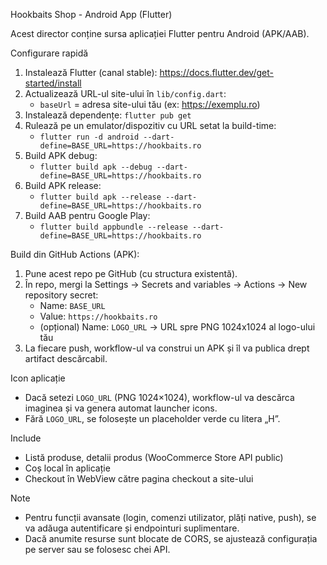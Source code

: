 Hookbaits Shop - Android App (Flutter)

Acest director conține sursa aplicației Flutter pentru Android (APK/AAB).

Configurare rapidă

1) Instalează Flutter (canal stable): https://docs.flutter.dev/get-started/install
2) Actualizează URL-ul site-ului în `lib/config.dart`:
   - `baseUrl` = adresa site-ului tău (ex: https://exemplu.ro)
3) Instalează dependențe: `flutter pub get`
4) Rulează pe un emulator/dispozitiv cu URL setat la build-time:
   - `flutter run -d android --dart-define=BASE_URL=https://hookbaits.ro`
5) Build APK debug:
   - `flutter build apk --debug --dart-define=BASE_URL=https://hookbaits.ro`
6) Build APK release:
   - `flutter build apk --release --dart-define=BASE_URL=https://hookbaits.ro`
7) Build AAB pentru Google Play:
   - `flutter build appbundle --release --dart-define=BASE_URL=https://hookbaits.ro`

Build din GitHub Actions (APK):

1) Pune acest repo pe GitHub (cu structura existentă).
2) În repo, mergi la Settings → Secrets and variables → Actions → New repository secret:
   - Name: `BASE_URL`
   - Value: `https://hookbaits.ro`
   - (opțional) Name: `LOGO_URL` → URL spre PNG 1024x1024 al logo-ului tău
3) La fiecare push, workflow-ul va construi un APK și îl va publica drept artifact descărcabil.

Icon aplicație

- Dacă setezi `LOGO_URL` (PNG 1024×1024), workflow-ul va descărca imaginea și va genera automat launcher icons.
- Fără `LOGO_URL`, se folosește un placeholder verde cu litera „H”.

Include

- Listă produse, detalii produs (WooCommerce Store API public)
- Coș local în aplicație
- Checkout în WebView către pagina checkout a site-ului

Note

- Pentru funcții avansate (login, comenzi utilizator, plăți native, push), se va adăuga autentificare și endpointuri suplimentare.
- Dacă anumite resurse sunt blocate de CORS, se ajustează configurația pe server sau se folosesc chei API.

